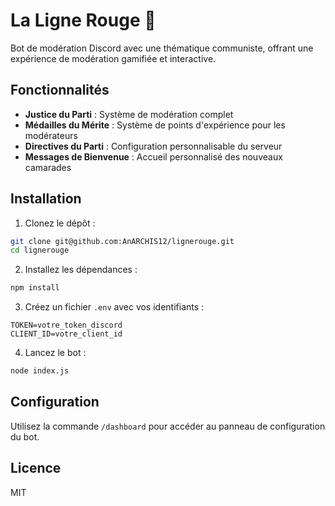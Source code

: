 # La Ligne Rouge 🚩

Bot de modération Discord avec une thématique communiste, offrant une expérience de modération gamifiée et interactive.

## Fonctionnalités

- **Justice du Parti** : Système de modération complet
- **Médailles du Mérite** : Système de points d'expérience pour les modérateurs
- **Directives du Parti** : Configuration personnalisable du serveur
- **Messages de Bienvenue** : Accueil personnalisé des nouveaux camarades

## Installation

1. Clonez le dépôt :
```bash
git clone git@github.com:AnARCHIS12/lignerouge.git
cd lignerouge
```

2. Installez les dépendances :
```bash
npm install
```

3. Créez un fichier `.env` avec vos identifiants :
```env
TOKEN=votre_token_discord
CLIENT_ID=votre_client_id
```

4. Lancez le bot :
```bash
node index.js
```

## Configuration

Utilisez la commande `/dashboard` pour accéder au panneau de configuration du bot.

## Licence

MIT
